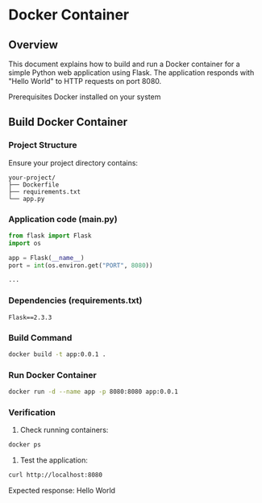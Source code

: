 # Docker Container

## Overview

This document explains how to build and run a Docker container for a simple Python web application using Flask.
The application responds with "Hello World" to HTTP requests on port 8080.

Prerequisites
Docker installed on your system

## Build Docker Container

### Project Structure

Ensure your project directory contains:

```text
your-project/
├── Dockerfile
├── requirements.txt
└── app.py
```

### Application code (main.py)

```python
from flask import Flask
import os

app = Flask(__name__)
port = int(os.environ.get("PORT", 8080))

...
```

### Dependencies (requirements.txt)

```text
Flask==2.3.3
```

### Build Command

```bash
docker build -t app:0.0.1 .
```

### Run Docker Container

```bash
docker run -d --name app -p 8080:8080 app:0.0.1
```

### Verification

1. Check running containers:

```bash
docker ps
```

1. Test the application:

```bash
curl http://localhost:8080
```

Expected response: Hello World
